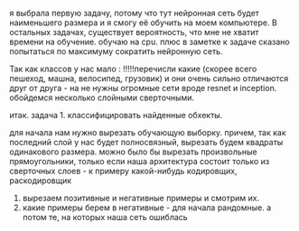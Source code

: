 я выбрала первую задачу, потому что тут нейронная сеть будет наименьшего размера и я смогу её обучить на моем компьютере. В остальных задачах, существует вероятность, что мне не хватит времени на обучение. обучаю на cpu. плюс в заметке к задаче сказано попытаться по максимуму сократить нейронную сеть.

Так как классов у нас мало : !!!!!перечисли какие (скорее всего пешеход, машна, велосипед, грузовик) и они очень сильно отличаются друг от друга - на не нужны огромные сети вроде resnet и inception. обойдемся несколько слойными сверточными. 

итак. задача 1. классифицировать найденные обхекты. 

для начала нам нужно вырезать обучающую выборку. причем, так как последний слой у нас будет полносвязный, вырезать будем квадраты одинакового размера. можно было бы вырезать произвольные прямоугольники, только если наша архитектура состоит только из сверточных слоев - к примеру какой-нибудь кодировщих, раскодировщик

1. вырезаем позитивные и негативные примеры и смотрим их.
2. какие примеры берем в негативные - для начала рандомные. а потом те, на которых наша сеть ошиблась